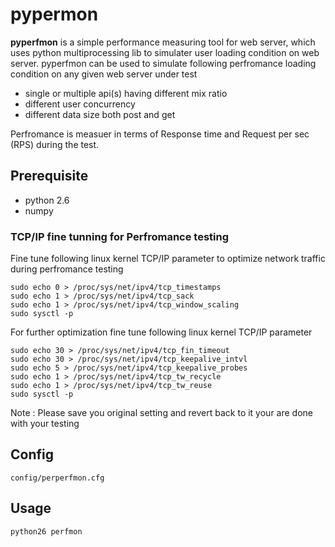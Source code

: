 # pypermon

**pyperfmon** is a simple performance measuring tool for web server, which uses python multiprocessing lib to simulater user loading condition on web server. pyperfmon can be used to simulate following perfromance loading condition on any given web server under test
 * single or multiple api(s) having different mix ratio
 * different user concurrency
 * different data size both post and get

Perfromance is measuer in terms of Response time and Request per sec (RPS) during the test.

## Prerequisite

 * python 2.6
 * numpy
 
### TCP/IP fine tunning for Perfromance testing 
Fine tune following linux kernel TCP/IP parameter to optimize network traffic during perfromance testing

    sudo echo 0 > /proc/sys/net/ipv4/tcp_timestamps 
    sudo echo 1 > /proc/sys/net/ipv4/tcp_sack 
    sudo echo 1 > /proc/sys/net/ipv4/tcp_window_scaling
    sudo sysctl -p

For further optimization fine tune following linux kernel TCP/IP parameter

    sudo echo 30 > /proc/sys/net/ipv4/tcp_fin_timeout
    sudo echo 30 > /proc/sys/net/ipv4/tcp_keepalive_intvl
    sudo echo 5 > /proc/sys/net/ipv4/tcp_keepalive_probes
    sudo echo 1 > /proc/sys/net/ipv4/tcp_tw_recycle
    sudo echo 1 > /proc/sys/net/ipv4/tcp_tw_reuse
    sudo sysctl -p

Note : Please save you original setting and revert back to it your are done with your testing

    
## Config

    config/perperfmon.cfg

## Usage

    python26 perfmon

